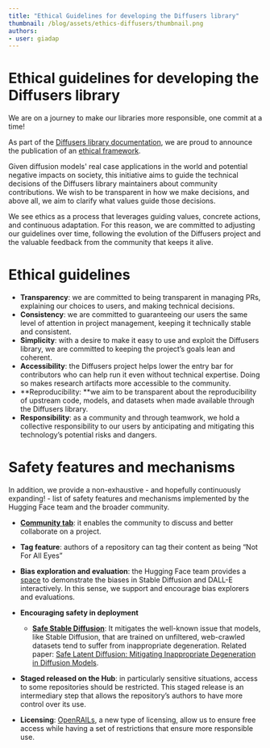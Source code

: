 ```yaml
---
title: "Ethical Guidelines for developing the Diffusers library" 
thumbnail: /blog/assets/ethics-diffusers/thumbnail.png
authors:
- user: giadap
---
```


# Ethical guidelines for developing the Diffusers library

<!-- {blog_metadata} -->
<!-- {authors} -->
We are on a journey to make our libraries more responsible, one commit at a time! 

As part of the [Diffusers library documentation](https://huggingface.co/docs/diffusers/main/en/index), we are proud to announce the publication of an [ethical framework](https://huggingface.co/docs/diffusers/main/en/conceptual/ethical_guidelines). 

Given diffusion models' real case applications in the world and potential negative impacts on society, this initiative aims to guide the technical decisions of the Diffusers library maintainers about community contributions. We wish to be transparent in how we make decisions, and above all, we aim to clarify what values guide those decisions.

We see ethics as a process that leverages guiding values, concrete actions, and continuous adaptation. For this reason, we are committed to adjusting our guidelines over time, following the evolution of the Diffusers project and the valuable feedback from the community that keeps it alive.

# Ethical guidelines

* **Transparency**: we are committed to being transparent in managing PRs, explaining our choices to users, and making technical decisions.
* **Consistency**: we are committed to guaranteeing our users the same level of attention in project management, keeping it technically stable and consistent.
* **Simplicity**: with a desire to make it easy to use and exploit the Diffusers library, we are committed to keeping the project’s goals lean and coherent.
* **Accessibility**: the Diffusers project helps lower the entry bar for contributors who can help run it even without technical expertise. Doing so makes research artifacts more accessible to the community.
* **Reproducibility: **we aim to be transparent about the reproducibility of upstream code, models, and datasets when made available through the Diffusers library.
* **Responsibility**: as a community and through teamwork, we hold a collective responsibility to our users by anticipating and mitigating this technology’s potential risks and dangers.

# Safety features and mechanisms

In addition, we provide a non-exhaustive - and hopefully continuously expanding! - list of safety features and mechanisms implemented by the Hugging Face team and the broader community.

* **[Community tab](https://huggingface.co/docs/hub/repositories-pull-requests-discussions)**: it enables the community to discuss and better collaborate on a project.

* **Tag feature**: authors of a repository can tag their content as being “Not For All Eyes”

* **Bias exploration and evaluation**: the Hugging Face team provides a [space](https://huggingface.co/spaces/society-ethics/DiffusionBiasExplorer) to demonstrate the biases in Stable Diffusion and DALL-E interactively. In this sense, we support and encourage bias explorers and evaluations.

* **Encouraging safety in deployment**
    * **[Safe Stable Diffusion](https://huggingface.co/docs/diffusers/main/en/api/pipelines/stable_diffusion_safe)**: It mitigates the well-known issue that models, like Stable Diffusion, that are trained on unfiltered, web-crawled datasets tend to suffer from inappropriate degeneration. Related paper: [Safe Latent Diffusion: Mitigating Inappropriate Degeneration in Diffusion Models](https://arxiv.org/abs/2211.05105).

* **Staged released on the Hub**: in particularly sensitive situations, access to some repositories should be restricted. This staged release is an intermediary step that allows the repository’s authors to have more control over its use.

* **Licensing**: [OpenRAILs](https://huggingface.co/blog/open_rail), a new type of licensing, allow us to ensure free access while having a set of restrictions that ensure more responsible use. 